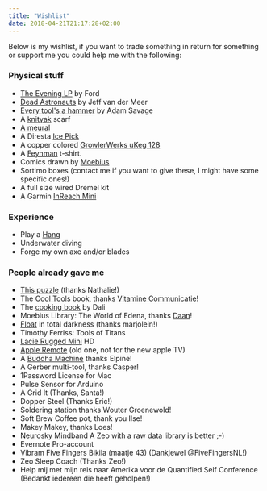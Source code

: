 ```yaml
---
title: "Wishlist"
date: 2018-04-21T21:17:28+02:00
---
```


Below is my wishlist, if you want to trade something in return for something or support me you could help me with the following:

### Physical stuff

*   [The Evening LP](https://www.merchbar.com/dance-electronic-edm/ford-902429/ford-the-evening-lp-vinyl) by Ford
*   [Dead Astronauts](https://www.amazon.com/Dead-Astronauts-Novel-Jeff-VanderMeer/dp/0374276803) by Jeff van der Meer
*   [Every tool's a hammer](https://www.amazon.com/Every-Tools-Hammer-Life-What/dp/1982113472) by Adam Savage
*   A [knityak](https://knityak.com/) scarf
*   [A meural](https://meural.com)
*   A Diresta [Ice Pick](http://shop.jimmydiresta.com/ice-pick/)
*   A copper colored [GrowlerWerks uKeg 128](https://www.brouwland.com/nl/korting/d/growlerwerks-ukeg-128-verkoperd-3-8-l)
*   A [Feynman](https://teespring.com/new-feynman?tsmac=store&tsmic=fermats-library#pid=228&cid=5923&sid=front) t-shirt.
*   Comics drawn by [Moebius](http://nl.wikipedia.org/wiki/Jean_Giraud)
*   Sortimo boxes (contact me if you want to give these, I might have some specific ones!)
*   A full size wired Dremel kit
*   A Garmin [InReach Mini](https://buy.garmin.com/nl-NL/NL/p/592606)

### Experience

*   Play a [Hang](http://en.wikipedia.org/wiki/Hang_(instrument))
*   Underwater diving
*   Forge my own axe and/or blades

### People already gave me

*   [This puzzle](https://puzzle.lamingtondrive.com/) (thanks Nathalie!)
*   The [Cool Tools](https://www.bol.com/nl/p/cool-tools/9200000020982860/) book, thanks [Vitamine Communicatie](https://www.vitaminecommunicatie.nl/)!
*   The [cooking book](https://www.taschen.com/pages/en/catalogue/art/all/04639/facts.dali_les_diners_de_gala.htm?gclid=Cj0KEQjwg8i_BRCT9dHt5ZSGi90BEiQAItdjpMqOS3gORWwVrFL8DHsHtD0IkavXJryJbxaRuclqvKYaAnVa8P8HAQ) by Dali
*   Moebius Library: The World of Edena, thanks [Daan](https://www.linkedin.com/in/daanbuse?ppe=1)!
*   [Float](http://en.wikipedia.org/wiki/Isolation_tank) in total darkness (thanks marjolein!)
*   Timothy Ferriss: Tools of Titans
*   [Lacie Rugged Mini](http://www.lacie.com/us/products/product.htm?id=10564) HD
*   [Apple Remote](http://www.apple.com/nl/shop/product/MM4T2ZM/A/apple-remote) (old one, not for the new apple TV)
*   A [Buddha Machine](http://cargorecordsdirect.co.uk/collections/fm3-buddha-machines) thanks Elpine!
*   A Gerber multi-tool, thanks Casper!
*   1Password License for Mac
*   Pulse Sensor for Arduino
*   A Grid It (Thanks, Santa!)
*   Dopper Steel (Thanks Eric!)
*   Soldering station thanks Wouter Groenewold!
*   Soft Brew Coffee pot, thank you Ilse!
*   Makey Makey, thanks Loes!
*   Neurosky Mindband A Zeo with a raw data library is better ;-)
*   Evernote Pro-account
*   Vibram Five Fingers Bikila (maatje 43) (Dankjewel @FiveFingersNL!)
*   Zeo Sleep Coach (Thanks Zeo!)
*   Help mij met mijn reis naar Amerika voor de Quantified Self Conference (Bedankt iedereen die heeft geholpen!)